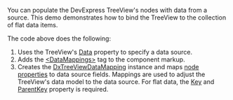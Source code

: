 You can populate the DevExpress TreeView's nodes with data from a source. This demo demonstrates how to bind the TreeView to the collection of flat data items. 

The code above does the following: 

1. Uses the TreeView's [Data](https://docs.devexpress.com/Blazor/DevExpress.Blazor.DxTreeView.Data) property to specify a data source. 
2. Adds the [\<DataMappings>](https://docs.devexpress.com/Blazor/DevExpress.Blazor.DxTreeView.DataMappings) tag to the component markup. 
3. Creates the [DxTreeViewDataMapping](https://docs.devexpress.com/Blazor/DevExpress.Blazor.DxTreeViewDataMapping) instance and maps [node properties](https://docs.devexpress.com/Blazor/DevExpress.Blazor.DxTreeViewDataMapping._members#properties) to data source fields. Mappings are used to adjust the TreeView's data model to the data source. For flat data, the [Key](https://docs.devexpress.com/Blazor/DevExpress.Blazor.Base.DxDataMappingBase-1.Key) and [ParentKey](https://docs.devexpress.com/Blazor/DevExpress.Blazor.Base.DxDataMappingBase-1.ParentKey) property is required. 
